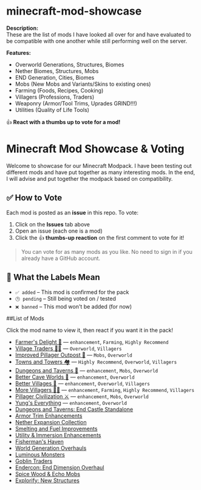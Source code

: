 # minecraft-mod-showcase

**Description:**  
These are the list of mods I have looked all over for and have evaluated to be compatible with one another while still performing well on the server.

**Features:**
- Overworld Generations, Structures, Biomes
- Nether Biomes, Structures, Mobs
- END Generation, Cities, Biomes
- Mobs (New Mobs and Variants/Skins to existing ones)
- Farming (Foods, Recipes, Cooking)
- Villagers (Professions, Traders)
- Weaponry (Armor/Tool Trims, Uprades GRIND!!!)
- Utilities (Quality of Life Tools)


👍 **React with a thumbs up to vote for a mod!**

# Minecraft Mod Showcase & Voting

Welcome to showcase for our Minecraft Modpack. 
I have been testing out different mods and have put together as many interesting mods. In the end, I will advise and put together the modpack based on compatibility.

## ✅ How to Vote

Each mod is posted as an **issue** in this repo. To vote:

1. Click on the **Issues** tab above
2. Open an issue (each one is a mod)
3. Click the 👍 **thumbs-up reaction** on the first comment to vote for it!

> You can vote for as many mods as you like. No need to sign in if you already have a GitHub account.

## 🔖 What the Labels Mean

- `✅ added` – This mod is confirmed for the pack
- `🕒 pending` – Still being voted on / tested
- `❌ banned` – This mod won't be added (for now)


##List of Mods

Click the mod name to view it, then react if you want it in the pack!

- [Farmer's Delight 🌾](https://github.com/sunsetjamz/minecraft-mod-showcase/issues/1) — `enhancement`, `Farming`, `Highly Recommend`
- [Village Traders 🧑‍🌾](https://github.com/sunsetjamz/minecraft-mod-showcase/issues/2) — `Overworld`, `Villagers`
- [Improved Pillager Outpost 🏰](https://github.com/sunsetjamz/minecraft-mod-showcase/issues/3) — `Mobs`, `Overworld`
- [Towns and Towers 🏘️](https://github.com/sunsetjamz/minecraft-mod-showcase/issues/4) — `Highly Recommend`, `Overworld`, `Villagers`
- [Dungeons and Taverns 🍻](https://github.com/sunsetjamz/minecraft-mod-showcase/issues/5) — `enhancement`, `Mobs`, `Overworld`
- [Better Cave Worlds 🌌](https://github.com/sunsetjamz/minecraft-mod-showcase/issues/6) — `enhancement`, `Overworld`
- [Better Villages 🏡](https://github.com/sunsetjamz/minecraft-mod-showcase/issues/7) — `enhancement`, `Overworld`, `Villagers`
- [More Villagers 👨‍🌾](https://github.com/sunsetjamz/minecraft-mod-showcase/issues/8) — `enhancement`, `Farming`, `Highly Recommend`, `Villagers`
- [Pillager Civilization ⚔️](https://github.com/sunsetjamz/minecraft-mod-showcase/issues/9) — `enhancement`, `Mobs`, `Overworld`
- [Yung's Everything](https://github.com/sunsetjamz/minecraft-mod-showcase/issues/10) — `enhancement`, `Overworld`
- [Dungeons and Taverns: End Castle Standalone](https://github.com/sunsetjamz/minecraft-mod-showcase/issues/11)
- [Armor Trim Enhancements](https://github.com/sunsetjamz/minecraft-mod-showcase/issues/12)
- [Nether Expansion Collection](https://github.com/sunsetjamz/minecraft-mod-showcase/issues/13)
- [Smelting and Fuel Improvements](https://github.com/sunsetjamz/minecraft-mod-showcase/issues/14)
- [Utility & Immersion Enhancements](https://github.com/sunsetjamz/minecraft-mod-showcase/issues/15)
- [Fisherman's Haven](https://github.com/sunsetjamz/minecraft-mod-showcase/issues/16)
- [World Generation Overhauls](https://github.com/sunsetjamz/minecraft-mod-showcase/issues/17)
- [Luminous Monsters](https://github.com/sunsetjamz/minecraft-mod-showcase/issues/18)
- [Goblin Traders](https://github.com/sunsetjamz/minecraft-mod-showcase/issues/19)
- [Endercon: End Dimension Overhaul](https://github.com/sunsetjamz/minecraft-mod-showcase/issues/20)
- [Spice Wood & Echo Mobs](https://github.com/sunsetjamz/minecraft-mod-showcase/issues/21)
- [Explorify: New Structures](https://github.com/sunsetjamz/minecraft-mod-showcase/issues/22)



